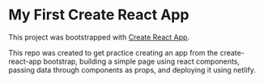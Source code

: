 # My First Create React App

This project was bootstrapped with [Create React App](https://github.com/facebook/create-react-app).

This repo was created to get practice creating an app from the create-react-app bootstrap, building a simple page using react components, passing data through components as props, and deploying it using netlify.
